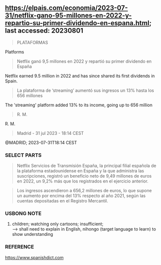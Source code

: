 ## https://elpais.com/economia/2023-07-31/netflix-gano-95-millones-en-2022-y-repartio-su-primer-dividendo-en-espana.html; last accessed: 20230801

> PLATAFORMAS

Platforms

> Netflix ganó 9,5 millones en 2022 y repartió su primer dividendo en España

Netflix earned 9.5 million in 2022 and has since shared its first dividends in Spain.

> La plataforma de ‘streaming’ aumentó sus ingresos un 13% hasta los 656 millones 

The 'streaming' platform added 13% to its income, going up to 656 million

> R. M.

R. M.

> Madrid - 31 jul 2023 - 18:14 CEST

@MADRID; 2023-07-31T18:14 CEST

### SELECT PARTS

> Netflix Servicios de Transmisión España, la principal filial española de la plataforma estadounidense en España y la que administra las suscripciones, registró un beneficio neto de 9,49 millones de euros en 2022, un 9,2% más que los registrados en el ejercicio anterior. 

> Los ingresos ascendieron a 656,2 millones de euros, lo que supone un aumento por encima del 13% respecto al año 2021, según las cuentas depositadas en el Registro Mercantil.

### USBONG NOTE

1) children; watching only cartoons; insufficient;<br/> 
--> shall need to explain in English, nihongo (target language to learn) to show understanding

### REFERENCE

https://www.spanishdict.com
